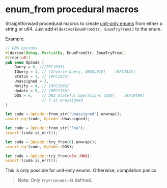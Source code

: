 # enum_from procedural macros
Straightforward procedural macros to create [unit-only enums](https://doc.rust-lang.org/reference/items/enumerations.html) from either a string or u64.
Just add ```#[derive(EnumFromStr, EnumTryFrom)]``` to the enum.

Example:

```rust
// DNS opcodes
#[derive(Debug, PartialEq, EnumFromStr, EnumTryFrom)]
#[repr(u8)]
pub enum OpCode {
    Query = 0, //[RFC1035]
    IQuery = 1, // (Inverse Query, OBSOLETE)	[RFC3425]
    Status = 2, // [RFC1035]
    Unassigned = 3,
    Notify = 4, // [RFC1996]
    Update = 5, // [RFC2136]
    DOS = 6,    // DNS Stateful Operations (DSO)	[RFC8490]
                // 7-15 Unassigned
}

let code = OpCode::from_str("Unassigned").unwrap();
assert_eq!(code, OpCode::Unassigned);

let code = OpCode::from_str("Foo");
assert!(code.is_err());

let code = OpCode::try_from(6).unwrap();
assert_eq!(code, OpCode::DOS);    

let code = OpCode::try_from(u64::MAX);
assert!(code.is_err());
```

This is only possible for unit-only enums. Otherwise, compilation panics. 

> Note: Only ```TryFrom<u64>``` is defined.